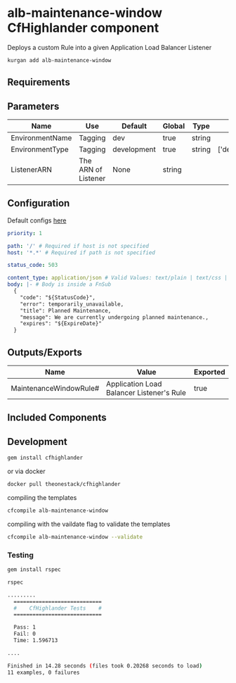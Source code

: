 # alb-maintenance-window CfHighlander component

Deploys a custom Rule into a given Application Load Balancer Listener

```bash
kurgan add alb-maintenance-window
```

## Requirements

## Parameters

| Name | Use | Default | Global | Type | Allowed Values |
| ---- | --- | ------- | ------ | ---- | -------------- |
| EnvironmentName | Tagging | dev | true | string
| EnvironmentType | Tagging | development | true | string | ['development','production']
| ListenerARN | The ARN of Listener | None | string

## Configuration

Default configs [here](./alb-maintenance-window.config.yaml)

```yaml
priority: 1

path: '/' # Required if host is not specified
host: '*.*' # Required if path is not specified

status_code: 503

content_type: application/json # Valid Values: text/plain | text/css | text/html | application/javascript | application/json
body: |- # Body is inside a FnSub
  {
    "code": "${StatusCode}",
    "error": temporarily_unavailable,
    "title": Planned Maintenance,
    "message": We are currently undergoing planned maintenance.,
    "expires": "${ExpireDate}"
  }
```

## Outputs/Exports

| Name | Value | Exported |
| ---- | ----- | -------- |
| MaintenanceWindowRule# | Application Load Balancer Listener's Rule | true

## Included Components

## Development

```bash
gem install cfhighlander
```

or via docker

```bash
docker pull theonestack/cfhighlander
```

compiling the templates

```bash
cfcompile alb-maintenance-window
```

compiling with the vaildate flag to validate the templates

```bash
cfcompile alb-maintenance-window --validate
```

### Testing

```bash
gem install rspec
```

```bash
rspec

.........
  ============================
  #    CfHighlander Tests    #
  ============================

  Pass: 1
  Fail: 0
  Time: 1.596713

....

Finished in 14.28 seconds (files took 0.20268 seconds to load)
11 examples, 0 failures
```



